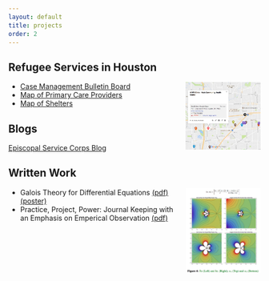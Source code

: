 ```yaml
---
layout: default
title: projects
order: 2
---
```


## Refugee Services in Houston 
<img src="images/pcp-map.jpg" style="float: right; margin: 0px 0px 23px 23px" width="150">

+ [Case Management Bulletin Board](https://github.com/ColtonGrainger/ymca-resources)
+ [Map of Primary Care Providers](https://drive.google.com/open?id=1kk9yn6-4nifHLIf2tGYbW_7PiYo&usp=sharing)
+ [Map of Shelters](https://drive.google.com/open?id=1DlnGODIVZdoQ_O2P2CK_oXOZkZQ&usp=sharing)


## Blogs

[Episcopal Service Corps Blog](https://texas-esc.org/components/blog/)

## Written Work
<img src="images/contour-plots.jpg" style="float: right; margin: 0px 0px 23px 23px" width="150" >

+ Galois Theory for Differential Equations [(pdf)](documents/cgrainger_coursework_galois.pdf) [(poster)](documents/cgrainger_coursework_galois_poster.pdf)
+ Practice, Project, Power: Journal Keeping with an Emphasis on Emperical Observation [(pdf)](documents/cgrainger_coursework_journalkeeping.pdf)

